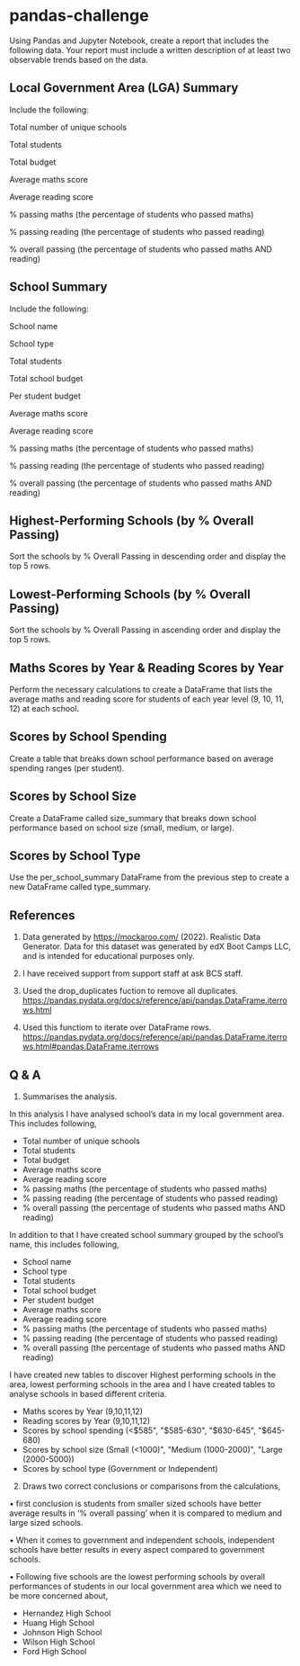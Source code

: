 # pandas-challenge
Using Pandas and Jupyter Notebook, create a report that includes the following data. Your report must include a written description of at least two observable trends based on the data.

## Local Government Area (LGA) Summary
Include the following:

Total number of unique schools

Total students

Total budget

Average maths score

Average reading score

% passing maths (the percentage of students who passed maths)

% passing reading (the percentage of students who passed reading)

% overall passing (the percentage of students who passed maths AND reading)

## School Summary

Include the following:

School name

School type

Total students

Total school budget

Per student budget

Average maths score

Average reading score

% passing maths (the percentage of students who passed maths)

% passing reading (the percentage of students who passed reading)

% overall passing (the percentage of students who passed maths AND reading)

## Highest-Performing Schools (by % Overall Passing)
Sort the schools by % Overall Passing in descending order and display the top 5 rows.

## Lowest-Performing Schools (by % Overall Passing)
Sort the schools by % Overall Passing in ascending order and display the top 5 rows.

## Maths Scores by Year & Reading Scores by Year
Perform the necessary calculations to create a DataFrame that lists the average maths and reading score for students of each year level (9, 10, 11, 12) at each school.

## Scores by School Spending
Create a table that breaks down school performance based on average spending ranges (per student).

## Scores by School Size
Create a DataFrame called size_summary that breaks down school performance based on school size (small, medium, or large).
## Scores by School Type
Use the per_school_summary DataFrame from the previous step to create a new DataFrame called type_summary.

## References 

1. Data generated by https://mockaroo.com/ (2022). Realistic Data Generator. Data for this dataset was generated by edX Boot Camps LLC, and is intended for educational purposes only.

2.  I have received support from support staff at ask BCS staff.

3. Used the drop_duplicates fuction to remove all duplicates. https://pandas.pydata.org/docs/reference/api/pandas.DataFrame.iterrows.html

4. Used this functiom to iterate over DataFrame rows. https://pandas.pydata.org/docs/reference/api/pandas.DataFrame.iterrows.html#pandas.DataFrame.iterrows

## Q & A

1.	Summarises the analysis. 

In this analysis I have analysed school’s data in my local government area. This includes following, 
-	Total number of unique schools
-	Total students
-	Total budget
-	Average maths score
-	Average reading score
-	% passing maths (the percentage of students who passed maths)
-	% passing reading (the percentage of students who passed reading)
-	% overall passing (the percentage of students who passed maths AND reading)

In addition to that I have created school summary grouped by the school’s name, this includes following,
-	School name
-	School type
-	Total students
-	Total school budget
-	Per student budget
-	Average maths score
-	Average reading score
-	% passing maths (the percentage of students who passed maths)
-	% passing reading (the percentage of students who passed reading)
-	% overall passing (the percentage of students who passed maths AND reading)

I have created new tables to discover Highest performing schools in the area, lowest performing schools in the area and I have created tables to analyse schools in based different criteria. 
-	Maths scores by Year (9,10,11,12)
-	Reading scores by Year (9,10,11,12)
-	Scores by school spending (<$585", "$585-630", "$630-645", "$645-680)
-	Scores by school size (Small (<1000)", "Medium (1000-2000)", "Large (2000-5000))
-	Scores by school type (Government or Independent) 

2.	Draws two correct conclusions or comparisons from the calculations,

•	 first conclusion is students from smaller sized schools have better average results in ‘% overall passing’ when it is compared to medium and large sized schools.

•	When it comes to government and independent schools, independent schools have better results in every aspect compared to government schools.

•	Following five schools are the lowest performing schools by overall performances of students in our local government area which we need to be more concerned about,

-	Hernandez High School
-	Huang High School
-	Johnson High School
-	Wilson High School
-	Ford High School



